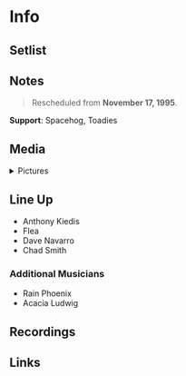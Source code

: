 # Info

## Setlist

## Notes

> Rescheduled from **November 17, 1995**.

**Support**: Spacehog, Toadies

## Media 

<details>
  <summary>Pictures</summary>
  <!--<img alt="Setlist" title="Setlist" src="_.jpg" height="200" />-->
</details>

## Line Up

* Anthony Kiedis
* Flea
* Dave Navarro
* Chad Smith

### Additional Musicians

* Rain Phoenix  
* Acacia Ludwig

## Recordings

## Links
